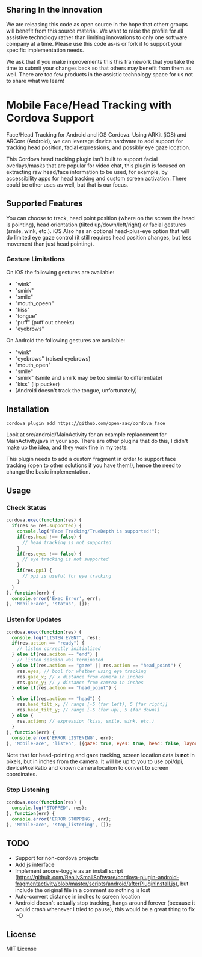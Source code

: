 ## Sharing In the Innovation
We are releasing this code as open source in the hope
that otherr groups will benefit from this source material.
We want to raise the profile for all assistive technology
rather than limiting innovations to only one software
company at a time. Please use this code as-is or fork it
to support your specific implementation needs.

We ask that if you make improvements this this framework
that you take the time to submit your changes back so 
that others may benefit from them as well. There are too
few products in the assistic technology space for us not
to share what we learn!

# Mobile Face/Head Tracking with Cordova Support
Face/Head Tracking for Android and iOS Cordova. Using ARKit (iOS) and ARCore (Android), we
can leverage device hardware to add support for tracking
head position, facial expressions, and possibly eye gaze
location.

This Cordova head tracking plugin isn't built to support
facial overlays/masks that are popular for video chat, this
plugin is focused on extracting raw head/face information
to be used, for example, by accessibility apps for head
tracking and custom screen activation. There could be
other uses as well, but that is our focus.

## Supported Features
You can choose to track, head point position (where on the
screen the head is pointing), head orientation (tilted up/down/left/right) or facial gestures (smile, wink, etc.). iOS
Also has an optional head-plus-eye option that will do
limited eye gaze control (it still requires head position
changes, but less movement than just head pointing).

### Gesture Limitations
On iOS the following gestures are available:
- "wink"
- "smirk"
- "smile"
- "mouth_opeen"
- "kiss"
- "tongue"
- "puff" (puff out cheeks)
- "eyebrows"

On Android the following gestures are available:
- "wink"
- "eyebrows" (raised eyebrows)
- "mouth_open"
- "smile"
- "smirk" (smile and smirk may be too similar to differentiate)
- "kiss" (lip pucker)
- (Android doesn't track the tongue, unfortunately)


## Installation
```
cordova plugin add https://github.com/open-aac/cordova_face
```

Look at src/android/MainActivity for an example replacement
for MainActivity.java in your app. There are other plugins
that do this, I didn't make up the idea, and they work fine
in my tests.

This plugin needs to add
a custom fragment in order to support face tracking (open
to other solutions if you have them!), hence the need to 
change the basic implementation.

## Usage

### Check Status
```js
cordova.exec(function(res) { 
  if(res && res.supported) {
    console.log("Face Tracking/TrueDepth is supported!");
    if(res.head !== false) {
      // head tracking is not supported
    }
    if(res.eyes !== false) {
      // eye tracking is not supported
    }
    if(res.ppi) {
      // ppi is useful for eye tracking
    }
  }
}, function(err) { 
  console.error('Exec Error', err); 
}, 'MobileFace', 'status', []);
```

### Listen for Updates
```js
cordova.exec(function(res) { 
  console.log("LISTEN EVENT", res);
  if(res.action == "ready") {
    // listen correctly initialized
  } else if(res.aciton == "end") {
    // listen session was terminated
  } else if(res.action == "gaze" || res.action == "head_point") {
    res.eyes; // bool for whether using eye tracking
    res.gaze_x; // x distance from camera in inches
    res.gaze_y; // y distance from camrea in inches
  } else if(res.action == "head_point") {

  } else if(res.action == "head") {
    res.head_tilt_x; // range [-5 (far left), 5 (far right)]
    res.head_tilt_y; // range [-5 (far up), 5 (far down)]
  } else {
    res.action; // expression (kiss, smile, wink, etc.)
  }
}, function(err) { 
  console.error('ERROR LISTENING', err); 
}, 'MobileFace', 'listen', [{gaze: true, eyes: true, head: false, layout: layout}]);
```

Note that for head-pointing and gaze tracking, screen location
data is <b>not</b> in pixels, but in inches from the camera. It
will be up to you to use ppi/dpi, devicePixelRatio and known
camera location to convert to screen coordinates.

### Stop Listening
```js
cordova.exec(function(res) { 
  console.log("STOPPED", res);
}, function(err) { 
  console.error('ERROR STOPPING', err); 
}, 'MobileFace', 'stop_listening', []);
```

## TODO
- Support for non-cordova projects
- Add js interface
- Implement arcore-toggle as an install script (https://github.com/ReallySmallSoftware/cordova-plugin-android-fragmentactivity/blob/master/scripts/android/afterPluginInstall.js), but include the original file in a comment so nothing is lost
- Auto-convert distance in inches to screen location
- Android doesn't actually stop tracking, hangs around forever (because it would crash whenever I tried to pause), this would be a great thing to fix :-D

## License
MIT License
